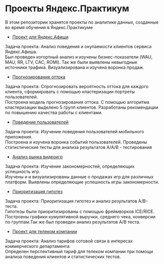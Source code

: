 # Проекты Яндекс.Практикум

В этом репозитории хранятся проекты по аналитике данных, созданные во время обучения в Яндекс.Практикуме

- [Проект для Яндекс.Афиши](./Yandex\.Afisha%20Marketing%20Metrics/)

Задача проекта: Анализ поведения и окупаемости клиентов сервиса Яндекс.Афиша.  
Был проведен когортный анализ и изучены бизнес-показатели (WAU, MAU, RR, LTV, CAC, ROMI). Так же были выявлены невыгодные источники трафика. Визуализирована и изучена воронка продаж.

- [Прогнозирование оттока](./Yandex\.Churn%20Prediction/)

Задача проекта: Cпрогнозировать вероятность оттока для каждого клиента, сформировать с помощью кластеризации портреты пользователей.  
Построена модель прогнозирования оттока. С помощью алгоритма кластеризации выделено 5 групп клиентов. Разработаны рекомендации по повышению качества работы с клиентами.

- [Поведение пользователей](./%20User%20Behavior/)

Задача проекта: Изучение поведения пользователей мобильного приложения.  
Построена и изучена воронка событий пользователей. Проведены статистические тесты для анализа результатов A/A/B - тестирования

- [Анализ рынка видеоигр](./Video%20Games%20Market%20Analytics/)

Задача проекта: Изучение закономерностей, определяющих успешность игр.  
Изучены и и визуализированы данные о продажах игр для различных платформ. Выявлены определяющие успешность игры закономерности.

- [Приоритизация гипотез](./A:B%20Test%20and%20ICE:RICE%20Scoring/) 

Задача проекта: Приоритизация гипотез и анализ результатов A/B-теста.  
Гипотезы были приоритизированы с помощью фреймворков ICE/RICE. Построены графики кумулятивной выручки, среднего чека, конверсии по группам.Так же был проведен анализ результатов A/B теста.

- [Проект для телеком компании](./Telecom%20Project/)

Задача проекта: Анализ тарифов сотовой связи в интересах коммерческого департамента.   
Определен перспективный тариф для телеком компании при помощи анализа поведения клиентов и статистических тестов.
